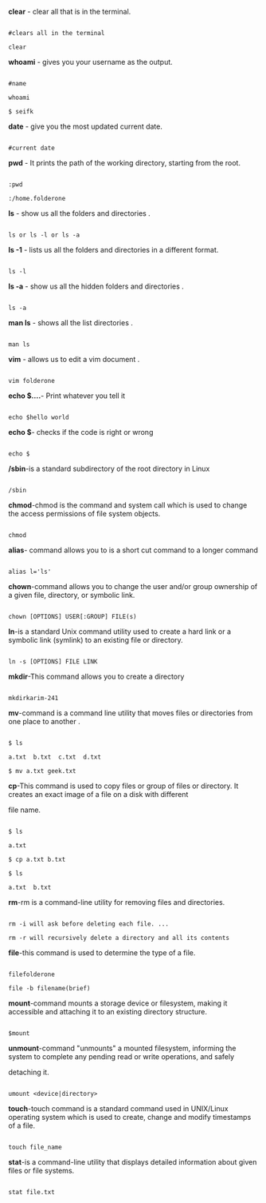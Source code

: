 
**clear** - clear all that is in the terminal.

```

#clears all in the terminal

clear

```

**whoami** - gives you your username as the output.

```

#name

whoami

$ seifk

```

**date** - give you the most updated current date.

```

#current date

```

**pwd** - It prints the path of the working directory, starting from the root.

```

:pwd

:/home.folderone

```

**ls** - show us all the folders and directories .

```

ls or ls -l or ls -a

```

**ls -1** - lists us all the folders and directories in a different format.

```

ls -l

```

**ls -a** - show us all the hidden folders and directories .

```

ls -a

```

**man ls** - shows all the list directories .

```

man ls

```

**vim** - allows us to edit a vim document .

```

vim folderone

```

**echo $....**- Print whatever you tell it

```

echo $hello world

```

**echo $**- checks if the code is right or wrong

```

echo $

```

**/sbin**-is a standard subdirectory of the root directory in Linux

```

/sbin

```

**chmod**-chmod is the command and system call which is used to change the access permissions of file system objects.

```

chmod

```

**alias**- command allows you to is a short cut command to a longer command

```

alias l='ls'

```

**chown**-command allows you to change the user and/or group ownership of a given file, directory, or symbolic link.

```

chown [OPTIONS] USER[:GROUP] FILE(s)

```

**ln**-is a standard Unix command utility used to create a hard link or a symbolic link (symlink) to an existing file or directory.

```

ln -s [OPTIONS] FILE LINK   

```

**mkdir**-This command allows you to create a directory

```

mkdirkarim-241

```

**mv**-command is a command line utility that moves files or directories from one place to another .

```

$ ls

a.txt  b.txt  c.txt  d.txt

$ mv a.txt geek.txt

```

**cp**-This command is used to copy files or group of files or directory. It creates an exact image of a file on a disk with different

file name. 

```

$ ls

a.txt

$ cp a.txt b.txt

$ ls

a.txt  b.txt

```

**rm**-rm is a command-line utility for removing files and directories.

```

rm -i will ask before deleting each file. ...

rm -r will recursively delete a directory and all its contents 

```

**file**-this command is used to determine the type of a file.

```

filefolderone

file -b filename(brief)

```

**mount**-command mounts a storage device or filesystem, making it accessible and attaching it to an existing directory structure.

```

$mount

```

**unmount**-command "unmounts" a mounted filesystem, informing the system to complete any pending read or write operations, and safely 

detaching it.
```

umount <device|directory>

```

**touch**-touch command is a standard command used in UNIX/Linux operating system which is used to create, change and modify timestamps
of a file.
```

touch file_name

```

**stat**-is a command-line utility that displays detailed information about given files or file systems.
```

stat file.txt


